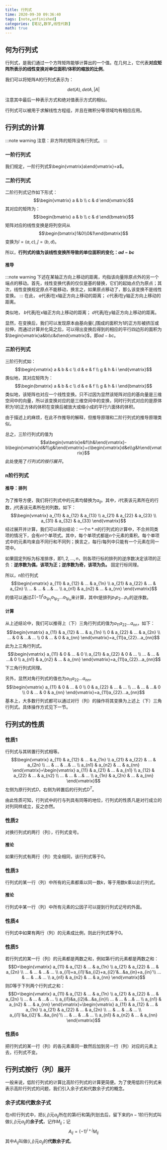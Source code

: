```yaml
---
title: 行列式
time: 2020-09-30 09:36:40
tags: [note,unfinished]
categories: [笔记,数学,线性代数]
math: true
---
```


## 何为行列式
行列式，是我们通过一个方阵矩阵能够计算出的一个值。在几何上，它代表**对应矩阵所表示的线性变换对单位面积/体积的缩放的比例**。

我们可以将矩阵A的行列式表示为：
```math
det(A),det A, |A|
```
注意其中最后一种表示方式和绝对值表示方式的相似。

行列式可以被用于求解线性方程组，并且在微积分等领域均有相应应用。

## 行列式的计算
:::note warning
注意：非方阵的矩阵没有行列式。
:::

### 一阶行列式
我们规定，一阶行列式$\begin{vmatrix}a\end{vmatrix}=a$。
### 二阶行列式
二阶行列式记作如下形式：
$$\begin{vmatrix}
   a & b \\
   c & d
  \end{vmatrix}$$
其对应的矩阵为：
$$\begin{bmatrix}
   a & b \\
   c & d
  \end{bmatrix}$$
矩阵对应的线性变换是将列空间从
$$\begin{bmatrix}1&0\\0&1\end{bmatrix}$$
变换为$\hat{i}=(a,c),\hat{j}=(b,d)$。

所以，**行列式的值为该线性变换所导致的单位面积的变化：$ad-bc$**

#### 推导
:::note warning
下述在某轴正方向上移动的距离，均指该向量除原点外的另一个端点的移动。首先，线性变换代表的仅仅是基的替换，它们的起始点仍为原点；其次，线性变换规定原点不能移动，换言之，如果原点移动了，那么该变换不是线性变换。
:::
在此，
$a$代表$\hat{i}$在x轴正方向上移动的距离；
$c$代表$\hat{i}$在y轴正方向上移动的距离。

类似地，
$b$代表$\hat{j}$在x轴正方向上移动的距离；
$d$代表$\hat{j}$在y轴正方向上移动的距离。

显然，在变换后，我们可以发现原本由基向量$\hat{i},\hat{j}$围成的面积为1的正方形被挤压或拉伸，而通过计算并化简之后，可以得出变换后得到的相应的平行四边形的面积为$\begin{vmatrix}a&b\\c&d\end{vmatrix}$，即$ad-bc$。

### 三阶行列式
三阶行列式如：
$$\begin{vmatrix}
   a & b & c \\
   d & e & f \\
   g & h & i
  \end{vmatrix}$$
类似地，其对应矩阵为：
$$\begin{bmatrix}
   a & b & c \\
   d & e & f \\
   g & h & i
  \end{bmatrix}$$
类似地，该矩阵也对应一个线性变换。只不过因为显然该矩阵对应的基向量是三维空间中的向量，所以该变换对应的是三维空间中的变换，同时行列式对应的是原体积为1的正方体的体积在变换后被放大或缩小成的平行六面体的体积。

由于描述上的麻烦，在此不作推导的解释，但推导原理和二阶行列式的推导原理类似。

总之，三阶行列式的值为$$a\begin{vmatrix}e&f\\h&i\end{vmatrix}-b\begin{vmatrix}d&f\\g&i\end{vmatrix}+c\begin{vmatrix}d&e\\g&h\end{vmatrix}$$
此处使用了*行列式的按行展开*。

### n阶行列式
#### 推导：排列
为了推导方便，我们将行列式中的元素均替换为$a_{ij}$。其中，$i$代表该元素所在的行数，$j$代表该元素所在的列数。如下：
$$\begin{vmatrix}
   a_{11} & a_{12} & a_{13} \\
   a_{21} & a_{22} & a_{23} \\
   a_{31} & a_{32} & a_{33}
  \end{vmatrix}$$
经过展开并计算，我们可以得出结论：一个$n*n$的行列式的计算中，不合并同类项的情况下，会有$n!$个单项式。其中，每个单项式都是$n$个元素的乘积。每个单项式中的元素均来自不同行和不同列；换言之，每行/每列中只能有一个元素在同一项中。

如果固定列标为标准排序，即$1,2,...,n$，则各项行标的排列的逆序数决定该项的正负：**逆序数为偶，该项为正；逆序数为奇，该项为负。** 固定行标同理。

所以，n阶行列式
$$\begin{vmatrix}
   a_{11} & a_{12} & ... & a_{1n} \\
   a_{21} & a_{22} & ... & a_{2n} \\
   ... & ... & ...& ... \\
   a_{n1} & a_{n2} & ... & a_{nn}
  \end{vmatrix}$$
的值可以通过$\Sigma(-1)^ta_{1p_{1}}a_{1p_{2}}...a_{1p_{n}}$来计算，其中$t$是排列$p_1p_2...p_n$的逆序数。

#### 计算
从上述结论中，我们可以推得上（下）三角行列式的值为$a_{11}a_{22}...a_{nn}$，如下：
$$\begin{vmatrix}
   a_{11} & a_{12} & ... & a_{1n} \\
   0 & a_{22} & ... & a_{2n} \\
   ... & 0 & ...& ... \\
   0 & ... & 0 & a_{nn}
  \end{vmatrix}=a_{11}a_{22}...a_{nn}$$
此为上三角行列式。
$$\begin{vmatrix}
   a_{11} & 0 & ... & 0 \\
   a_{21} & a_{22} & 0 & ... \\
   ... & ... & ...& 0 \\
   a_{n1} & a_{n2} & ... & a_{nn}
  \end{vmatrix}=a_{11}a_{22}...a_{nn}$$
下三角行列式同理。

另外，显然对角行列式的值也为$a_{11}a_{22}...a_{nn}$。
$$\begin{vmatrix}
   a_{11} & 0 & ... & 0 \\
   0 & a_{22} & ... & ... \\
   ... & ... & ...& 0 \\
   0 & ... & 0 & a_{nn}
  \end{vmatrix}=a_{11}a_{22}...a_{nn}$$
基本上，大多数行列式都可以通过对行（列）的操作将其变换为上述上（下）三角行列式。具体操作方式见下一节。
## 行列式的性质
### 性质1
行列式与其转置行列式相等。
$$\begin{vmatrix}
   a_{11} & a_{12} & ... & a_{1n} \\
   a_{21} & a_{22} & ... & a_{2n} \\
   ... & ... & ...& ... \\
   a_{n1} & a_{n2} & ... & a_{nn}
  \end{vmatrix}=\begin{vmatrix}
   a_{11} & a_{21} & ... & a_{n1} \\
   a_{12} & a_{22} & ... & a_{n2} \\
   ... & ... & ...& ... \\
   a_{1n} & a_{2n} & ... & a_{nn}
  \end{vmatrix}$$
左侧为原行列式$D$，右侧为转置后的行列式$D^T$。

由此性质可知，行列式中的行与列具有同等的地位，行列式的性质凡是对行成立的对列同样成立，反之亦然。
### 性质2
对换行列式的两行（列），行列式变号。
#### 推论
如果行列式有两行（列）完全相同，该行列式等于0。
### 性质3
行列式的某一行（列）中所有的元素都乘以同一数$k$，等于用数$k$乘以此行列式。
#### 推论
行列式中某一行（列）中所有元素的公因子可以提到行列式记号的外面。
### 性质4
行列式中如果有两行（列）的元素成比例，则此行列式等于0。
### 性质5
若行列式的某一行（列）的元素都是两数之和，例如第$i$行的元素都是两数之和：
$$D=\begin{vmatrix}
   a_{11} & a_{12} & ... & a_{1n} \\
   a_{21} & a_{22} & ... & a_{2n} \\
   ... & ... & ...& ... \\
   a_{i1}+a_{i1}'&a_{i2}+a_{i2}'&...&a_{in}+a_{in}'\\
  ... & ... & ...& ... \\
   a_{n1} & a_{n2} & ... & a_{nn}
  \end{vmatrix}$$
则$D$等于下列两个行列式之和：
$$D=\begin{vmatrix}
   a_{11} & a_{12} & ... & a_{1n} \\
   a_{21} & a_{22} & ... & a_{2n} \\
   ... & ... & ...& ... \\
   a_{i1}&a_{i2}&...&a_{in}\\
  ... & ... & ...& ... \\
   a_{n1} & a_{n2} & ... & a_{nn}
  \end{vmatrix}+\begin{vmatrix}
   a_{11} & a_{12} & ... & a_{1n} \\
   a_{21} & a_{22} & ... & a_{2n} \\
   ... & ... & ...& ... \\
   a_{i1}'&a_{i2}'&...&a_{in}'\\
  ... & ... & ...& ... \\
   a_{n1} & a_{n2} & ... & a_{nn}
  \end{vmatrix}$$
  ### 性质6
  把行列式的某一行（列）的各元素乘同一数然后加到另一行（列）对应的元素上去，行列式不变。

## 行列式按行（列）展开
一般来说，低阶行列式的计算比高阶行列式的计算更简便。为了使用低阶行列式来表示高阶行列式的问题，我们引入余子式和代数余子式的概念。
### 余子式和代数余子式
在$n$阶行列式中，把$(i,j)$元$a_{ij}$所在的第$i$行和第$j$列划去后，留下来的$n-1$阶行列式叫做$(i,j)$元$a_{ij}$的**余子式**，记作$M_{ij}$；记$$A_{ij}=(-1)^{i+j}M_{ij}$$
其中$A_{ij}$叫做$(i,j)$元$a_{ij}$的**代数余子式**。
